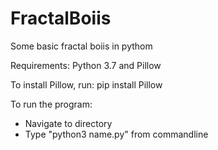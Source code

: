 # FractalBoiis
Some basic fractal boiis in pythom 

Requirements:
Python 3.7 
and Pillow

To install Pillow, run: 
pip install Pillow

To run the program: 
- Navigate to directory
- Type "python3 name.py" from commandline

